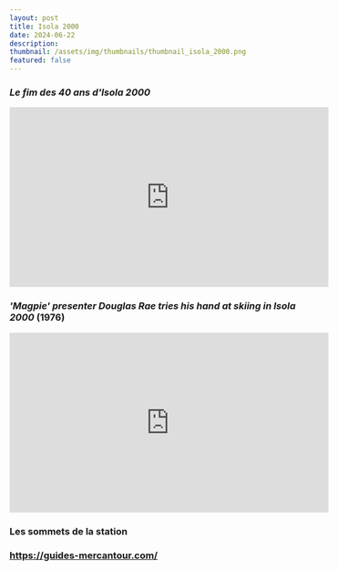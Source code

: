```yaml
---
layout: post
title: Isola 2000
date: 2024-06-22
description: 
thumbnail: /assets/img/thumbnails/thumbnail_isola_2000.png
featured: false
---
```


### *Le fim des 40 ans d'Isola 2000*
<iframe width="560" height="315" src="https://www.youtube.com/embed/xg7saaXVJls?si=AbTsXXtllH_f16NG" title="YouTube video player" frameborder="0" allow="accelerometer; autoplay; clipboard-write; encrypted-media; gyroscope; picture-in-picture; web-share" referrerpolicy="strict-origin-when-cross-origin" allowfullscreen></iframe>


### *'Magpie' presenter Douglas Rae tries his hand at skiing in Isola 2000* (1976)
<iframe width="560" height="315" src="https://www.youtube.com/embed/pp2tN5Pe9lo?si=rsg4w-VleFdUx8ij" title="YouTube video player" frameborder="0" allow="accelerometer; autoplay; clipboard-write; encrypted-media; gyroscope; picture-in-picture; web-share" referrerpolicy="strict-origin-when-cross-origin" allowfullscreen></iframe>

### Les sommets de la station

### https://guides-mercantour.com/